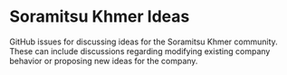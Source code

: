 # Soramitsu Khmer Ideas

GitHub issues for discussing ideas for the Soramitsu Khmer community.
These can include discussions regarding modifying existing company behavior or proposing new ideas for the company.
